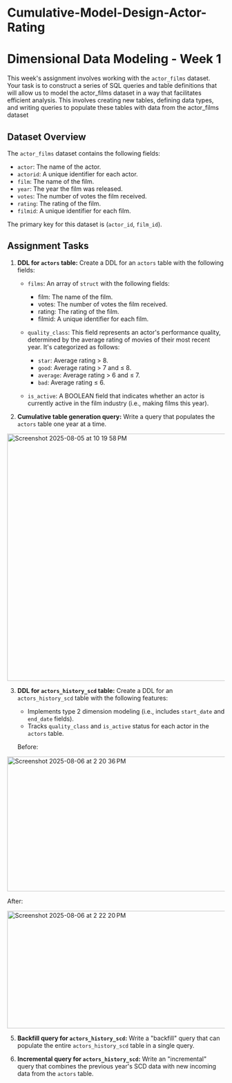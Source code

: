 # Cumulative-Model-Design-Actor-Rating

# Dimensional Data Modeling - Week 1


This week's assignment involves working with the `actor_films` dataset. Your task is to construct a series of SQL queries and table definitions that will allow us to model the actor_films dataset in a way that facilitates efficient analysis. This involves creating new tables, defining data types, and writing queries to populate these tables with data from the actor_films dataset


## Dataset Overview
The `actor_films` dataset contains the following fields:


- `actor`: The name of the actor.
- `actorid`: A unique identifier for each actor.
- `film`: The name of the film.
- `year`: The year the film was released.
- `votes`: The number of votes the film received.
- `rating`: The rating of the film.
- `filmid`: A unique identifier for each film.


The primary key for this dataset is (`actor_id`, `film_id`).


## Assignment Tasks


1. **DDL for `actors` table:** Create a DDL for an `actors` table with the following fields:
   - `films`: An array of `struct` with the following fields:
       - film: The name of the film.
       - votes: The number of votes the film received.
       - rating: The rating of the film.
       - filmid: A unique identifier for each film.


   - `quality_class`: This field represents an actor's performance quality, determined by the average rating of movies of their most recent year. It's categorized as follows:
       - `star`: Average rating > 8.
       - `good`: Average rating > 7 and ≤ 8.
       - `average`: Average rating > 6 and ≤ 7.
       - `bad`: Average rating ≤ 6.
   - `is_active`: A BOOLEAN field that indicates whether an actor is currently active in the film industry (i.e., making films this year).
  
2. **Cumulative table generation query:** Write a query that populates the `actors` table one year at a time.


  <img width="1040" height="572" alt="Screenshot 2025-08-05 at 10 19 58 PM" src="https://github.com/user-attachments/assets/49a7c234-730b-4be0-b76c-ea2369737748" />

3. **DDL for `actors_history_scd` table:** Create a DDL for an `actors_history_scd` table with the following features:
   - Implements type 2 dimension modeling (i.e., includes `start_date` and `end_date` fields).
   - Tracks `quality_class` and `is_active` status for each actor in the `actors` table.
  
   Before:
<img width="837" height="312" alt="Screenshot 2025-08-06 at 2 20 36 PM" src="https://github.com/user-attachments/assets/d0f36bd0-a294-4cfa-9ab6-0191cfd032d5" />


   After:
   
<img width="1025" height="272" alt="Screenshot 2025-08-06 at 2 22 20 PM" src="https://github.com/user-attachments/assets/e661fd89-024f-4df9-9412-32aa8577d903" />


5. **Backfill query for `actors_history_scd`:** Write a "backfill" query that can populate the entire `actors_history_scd` table in a single query.
  
6. **Incremental query for `actors_history_scd`:** Write an "incremental" query that combines the previous year's SCD data with new incoming data from the `actors` table.




